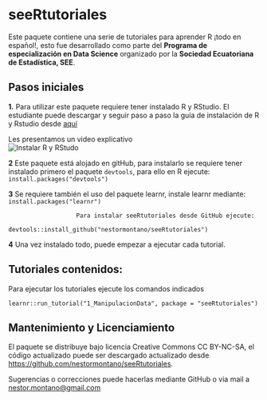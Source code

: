 # seeRtutoriales

Este paquete contiene una serie de tutoriales para aprender R ¡todo en español!, esto fue desarrollado como parte del **Programa de especialización en Data Science** organizado por la **Sociedad Ecuatoriana de Estadística, SEE**. 

## Pasos iniciales

**1.** Para utilizar este paquete requiere tener instalado R y RStudio. El estudiante puede descargar y seguir paso a paso la guía de instalación de R y Rstudio desde [aquí](https://goo.gl/sKH4eY)  

Les presentamos un video explicativo   
![Instalar R y RStudo](https://www.youtube.com/watch?v=1WXgaa2Spp0)


**2** Este paquete está alojado en gitHub, para instalarlo se requiere tener instalado primero el paquete `devtools`, para ello en R ejecute: `install.packages("devtools")`

**3** Se requiere también el uso del paquete learnr, instale learnr mediante: `install.packages("learnr")`



                       Para instalar seeRtutoriales desde GitHub ejecute:   
                       devtools::install_github("nestormontano/seeRtutoriales")

**4** Una vez instalado todo, puede empezar a ejecutar cada tutorial.



## Tutoriales contenidos:   

Para ejecutar los tutoriales ejecute los comandos indicados

`learnr::run_tutorial("1_ManipulacionData", package = "seeRtutoriales")`



## Mantenimiento y Licenciamiento

El paquete se distribuye bajo licencia Creative Commons CC BY-NC-SA, el código actualizado puede ser descargado actualizado desde https://github.com/nestormontano/seeRtutoriales.

Sugerencias o correcciones puede hacerlas mediante GitHub o via mail a nestor.montano@gmail.com
